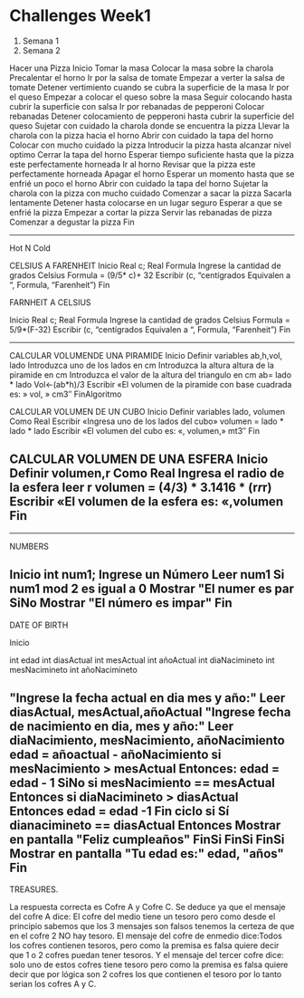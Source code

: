# Challenges Week1 

1. Semana 1
2. Semana 2

Hacer una Pizza
Inicio
Tomar la masa
Colocar la masa sobre la charola
Precalentar el horno
Ir por la salsa de tomate
Empezar a verter la salsa de tomate
Detener vertimiento cuando se cubra la superficie de la masa
Ir por el queso
Empezar a colocar el queso sobre la masa
Seguir colocando hasta cubrir la superficie con salsa
Ir por rebanadas de pepperoni
Colocar rebanadas
Detener colocamiento de pepperoni hasta cubrir la superficie del queso
Sujetar con cuidado la charola donde se encuentra la pizza
Llevar la charola con la pizza hacia el horno
Abrir con cuidado la tapa del horno
Colocar con mucho cuidado la pizza
Introducir la pizza hasta alcanzar nivel optimo
Cerrar la tapa del horno
Esperar tiempo suficiente hasta que la pizza este perfectamente horneada
Ir al horno
Revisar que la pizza este perfectamente horneada
Apagar el horno
Esperar un momento hasta que se enfrié un poco el horno
Abrir con cuidado la tapa del horno
Sujetar la charola con la pizza con mucho cuidado
Comenzar a sacar la pizza
Sacarla lentamente
Detener hasta colocarse en un lugar seguro
Esperar a que se enfrié la pizza
Empezar a cortar la pizza
Servir las rebanadas de pizza
Comenzar a degustar la pizza
Fin

-------------------------------------------------------------------

Hot N Cold

CELSIUS A FARENHEIT
Inicio
Real c;
Real Formula
Ingrese la cantidad de grados Celsius
Formula = (9/5* c)+ 32
Escribir (c, “centígrados Equivalen a “, Formula, “Farenheit”)
Fin

FARNHEIT A CELSIUS

Inicio
Real c;
Real Formula
Ingrese la cantidad de grados Celsius
Formula = 5/9*(F-32)
Escribir (c, “centígrados Equivalen a “, Formula, “Farenheit”)
Fin

----------------------------------------------------------------------

CALCULAR VOLUMENDE UNA PIRAMIDE
Inicio
Definir variables ab,h,vol, lado 
Introduzca uno de los lados en cm
Introduzca la altura altura de la piramide en cm
Introduzca el valor de la altura del triangulo en cm
ab= lado * lado
Vol<-(ab*h)/3
Escribir «El volumen de la piramide con base cuadrada es: » vol, » cm3″
FinAlgoritmo

CALCULAR VOLUMEN DE UN CUBO
Inicio
Definir variables lado, volumen Como Real
Escribir «Ingresa uno de los lados del cubo»
volumen = lado * lado * lado
Escribir «El volumen del cubo es: «, volumen,» mt3″
Fin

CALCULAR VOLUMEN DE UNA ESFERA
Inicio
Definir volumen,r Como Real
Ingresa el radio de la esfera
leer r
volumen = (4/3) * 3.1416 * (r*r*r)
Escribir «El volumen de la esfera es: «,volumen
Fin
----------------------------------------------------------------------------------------
----------------------------------------------------------------------------------------

NUMBERS

Inicio
int num1;
Ingrese un Número
Leer num1
Si num1 mod 2 es igual a 0
Mostrar "El numer es par
SiNo
Mostrar "El número es impar"
Fin
---------------------------------------------
DATE OF BIRTH

Inicio

int edad
int diasActual
int mesActual
int añoActual
int diaNacimineto
int mesNacimineto
int añoNacimineto

"Ingrese la fecha actual en dia mes y año:"
  Leer diasActual, mesActual,añoActual
"Ingrese fecha de nacimiento en dia, mes y año:"
  Leer diaNacimiento, mesNacimiento, añoNacimiento
edad = añoactual - añoNacimiento
 si mesNacimiento > mesActual Entonces:
 edad = edad - 1
 SiNo
 si mesNacimiento == mesActual Entonces
 si diaNacimineto > diasActual Entonces
 edad = edad -1
 Fin ciclo si
 Sí dianacimineto == diasActual Entonces
 Mostrar en pantalla "Feliz cumpleaños"
 FinSi
 FinSi
 FinSi
 Mostrar en pantalla "Tu edad es:" edad, "años"
 Fin
 ------------------------------------------------------------------------------

TREASURES.

La respuesta correcta es Cofre A y Cofre C. 
Se deduce ya que el mensaje del cofre A dice: El cofre del medio tiene un tesoro pero como desde el principio sabemos que los 3 mensajes son falsos
tenemos la certeza de que en el cofre 2 NO hay tesoro. El mensaje del cofre de enmedio dice:Todos los cofres contienen tesoros, 
pero como la premisa es falsa quiere decir que 1 o 2 cofres puedan tener tesoros. Y el mensaje del tercer cofre dice:
solo uno de estos cofres tiene tesoro pero como la premisa es falsa quiere decir que por lógica son 2 cofres los que contienen el tesoro
por lo tanto serian los cofres A y C.



